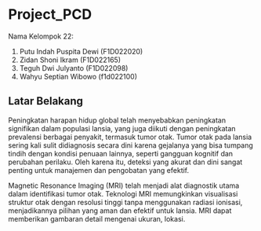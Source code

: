 # Project_PCD
Nama Kelompok 22:
1. Putu Indah Puspita Dewi (F1D022020)
2. Zidan Shoni Ikram (F1D022165)
3. Teguh Dwi Julyanto (F1D022098)
4. Wahyu Septian Wibowo (f1d022100)

## Latar Belakang
Peningkatan harapan hidup global telah menyebabkan peningkatan signifikan dalam populasi lansia, yang juga diikuti dengan peningkatan prevalensi berbagai penyakit, termasuk tumor otak. Tumor otak pada lansia sering kali sulit didiagnosis secara dini karena gejalanya yang bisa tumpang tindih dengan kondisi penuaan lainnya, seperti gangguan kognitif dan perubahan perilaku. Oleh karena itu, deteksi yang akurat dan dini sangat penting untuk manajemen dan pengobatan yang efektif.

Magnetic Resonance Imaging (MRI) telah menjadi alat diagnostik utama dalam identifikasi tumor otak. Teknologi MRI memungkinkan visualisasi struktur otak dengan resolusi tinggi tanpa menggunakan radiasi ionisasi, menjadikannya pilihan yang aman dan efektif untuk lansia. MRI dapat memberikan gambaran detail mengenai ukuran, lokasi.

